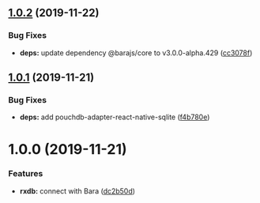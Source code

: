 ## [1.0.2](https://github.com/barajs/rxdb/compare/v1.0.1...v1.0.2) (2019-11-22)


### Bug Fixes

* **deps:** update dependency @barajs/core to v3.0.0-alpha.429 ([cc3078f](https://github.com/barajs/rxdb/commit/cc3078f4fcdf09dc2a3510cd7331840b126ccc5d))

## [1.0.1](https://github.com/barajs/rxdb/compare/v1.0.0...v1.0.1) (2019-11-21)


### Bug Fixes

* **deps:** add pouchdb-adapter-react-native-sqlite ([f4b780e](https://github.com/barajs/rxdb/commit/f4b780eae4acf8b1211aea96f250746df89cec52))

# 1.0.0 (2019-11-21)


### Features

* **rxdb:** connect with Bara ([dc2b50d](https://github.com/barajs/rxdb/commit/dc2b50da1c4f7564ccec2bd88a5da0fabd42bee6))

